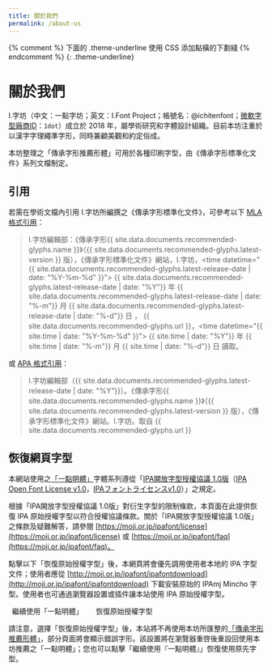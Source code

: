```yaml
---
title: 關於我們
permalink: /about-us
---
```


{% comment %} 下面的 .theme-underline 使用 CSS 添加點橫的下劃綫 {% endcomment %}
{: .theme-underline}
# 關於我們

I.字坊（中文：一點字坊；英文：I.Font Project；帳號名：@ichitenfont；[微軟字型廠商ID](https://learn.microsoft.com/en-us/typography/vendors/)：`1dot`）成立於 2018 年，屬學術研究和字體設計組織。目前本坊注重於以漢字字理繩準字形，同時兼顧美觀和約定俗成。

本坊整理之「傳承字形推薦形體」可用於各種印刷字型，由《傳承字形標準化文件》系列文檔制定。

## 引用

若需在學術文檔內引用 I.字坊所編撰之《傳承字形標準化文件》，可參考以下 [MLA 格式引用](https://www.ilc.cuhk.edu.hk/Chinese/APAMLA/MLA/MLAliterature.aspx)：

> I.字坊編輯部：《傳承字形{{ site.data.documents.recommended-glyphs.name }}》（{{ site.data.documents.recommended-glyphs.latest-version }} 版），《傳承字形標準化文件》網站，I.字坊，<time datetime="{{ site.data.documents.recommended-glyphs.latest-release-date | date: "%Y-%m-%d" }}">
        <span class="upright-number">{{ site.data.documents.recommended-glyphs.latest-release-date | date: "%Y"}}</span> 年
        <span class="upright-number">{{ site.data.documents.recommended-glyphs.latest-release-date | date: "%-m"}}</span> 月
        <span class="upright-number">{{ site.data.documents.recommended-glyphs.latest-release-date | date: "%-d"}}</span> 日
    </time>， {{ site.data.documents.recommended-glyphs.url }}，<time datetime="{{ site.time | date: "%Y-%m-%d" }}">
        <span class="upright-number">{{ site.time | date: "%Y"}}</span> 年
        <span class="upright-number">{{ site.time | date: "%-m"}}</span> 月
        <span class="upright-number">{{ site.time | date: "%-d"}}</span> 日
    </time>讀取。

或 [APA 格式引用](https://www.ilc.cuhk.edu.hk/Chinese/APAMLA/APA/APAliterature.aspx)：

> I.字坊編輯部（{{ site.data.documents.recommended-glyphs.latest-release-date | date: "%Y"}}）。《傳承字形{{ site.data.documents.recommended-glyphs.name }}》（{{ site.data.documents.recommended-glyphs.latest-version }} 版），《傳承字形標準化文件》網站。I.字坊。取自 {{ site.data.documents.recommended-glyphs.url }}

## 恢復網頁字型

本網站使用之[「一點明體」](https://github.com/ichitenfont/I.Ming)字體系列遵從「[IPA開放字型授權協議 1.0版](https://github.com/ichitenfont/I.Ming/blob/master/LICENSE_CHI.md)（[IPA Open Font License v1.0](https://github.com/ichitenfont/I.Ming/blob/master/LICENSE.md#ipa-font-license-agreement-v10)，[IPAフォントライセンスv1.0](https://github.com/ichitenfont/I.Ming/blob/master/LICENSE.md)）」之規定。

根據「IPA開放字型授權協議 1.0版」對衍生字型的限制條款，本頁面在此提供恢復 IPA 原始授權字型以符合授權協議條款。關於「IPA開放字型授權協議 1.0版」之條款及疑難解答，請參閱 [https://moji.or.jp/ipafont/license](https://moji.or.jp/ipafont/license) 或 [https://moji.or.jp/ipafont/faq](https://moji.or.jp/ipafont/faq)。

點擊以下「恢復原始授權字型」後，本網頁將會優先調用使用者本地的 IPA 字型文件；使用者應從 [http://moji.or.jp/ipafont/ipafontdownload](http://moji.or.jp/ipafont/ipafontdownload) 下載安裝原始的 IPAmj Mincho 字型。使用者也可通過瀏覽器設置或插件讓本站使用 IPA 原始授權字型。

<a style="cursor: pointer;color: var(--secondary-colour);border: 2px solid var(--secondary-colour);padding: 0.3em 0.5em;" onclick="useOriginalIPA('N')">繼續使用「一點明體」</a>&nbsp;&nbsp;
<a style="cursor: pointer;color: var(--secondary-colour);padding: 0.3em 0.5em;" onclick="useOriginalIPA('Y')">恢復原始授權字型</a>

請注意，選擇「恢復原始授權字型」後，本站將不再使用本坊所匯整的[「傳承字形推薦形體」](/recommended-glyphs)，部分頁面將會顯示錯誤字形。該設置將在瀏覽器重啓後重設回使用本坊推薦之「一點明體」；您也可以點擊「繼續使用『一點明體』」恢復使用原先字型。

<script>
const useOriginalIPA = (opt) => {
    sessionStorage.setItem("useOriginalIPA", opt);
    location.reload();
}
</script>